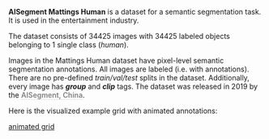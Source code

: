 **AISegment Mattings Human** is a dataset for a semantic segmentation task. It is used in the entertainment industry. 

The dataset consists of 34425 images with 34425 labeled objects belonging to 1 single class (*human*).

Images in the Mattings Human dataset have pixel-level semantic segmentation annotations. All images are labeled (i.e. with annotations). There are no pre-defined <i>train/val/test</i> splits in the dataset. Additionally, every image has ***group*** and ***clip*** tags. The dataset was released in 2019 by the <span style="font-weight: 600; color: grey; border-bottom: 1px dashed #d3d3d3;">AISegment, China</span>.

Here is the visualized example grid with animated annotations:

[animated grid](https://github.com/dataset-ninja/aisegmentcom-human-matting/raw/main/visualizations/horizontal_grid.webm)
